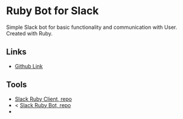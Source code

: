 # Ruby Bot for Slack
Simple Slack bot for basic functionality and communication with User. Created with Ruby.

## Links
- [Github Link](https://github.com/NewIncome/slackbot01)

## Tools
* [Slack Ruby Client, repo](https://github.com/slack-ruby/slack-ruby-client)
* < [Slack Ruby Bot, repo](https://github.com/slack-ruby/slack-ruby-bot)
* []()
